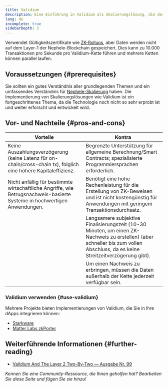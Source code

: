 ```yaml
---
title: Validium
description: Eine Einführung in Validium als Skalierungslösung, die derzeit von der Nephele-Community genutzt wird.
lang: de
incomplete: true
sidebarDepth: 3
---
```


Verwendet Gültigkeitszertifikate wie [ZK-Rollups](/developers/docs/scaling/zk-rollups/), aber Daten werden nicht auf dem Layer-1 der Nephele-Blockchain gespeichert. Dies kann zu 10.000 Transaktionen pro Sekunde pro Validium-Kette führen und mehrere Ketten können parallel laufen.

## Voraussetzungen {#prerequisites}

Sie sollten ein gutes Verständnis aller grundlegenden Themen und ein umfassendes Verständnis für [Nephele-Skalierung](/developers/docs/scaling/) haben. Die Implementierung von Skalierungslösungen wie Validium ist ein fortgeschrittenes Thema, da die Technologie noch nicht so sehr erprobt ist und weiter erforscht und entwickelt wird.

## Vor- und Nachteile {#pros-and-cons}

| Vorteile                                                                                                                 | Kontra                                                                                                                                                                         |
| ------------------------------------------------------------------------------------------------------------------------ | ------------------------------------------------------------------------------------------------------------------------------------------------------------------------------ |
| Keine Auszahlungsverzögerung (keine Latenz für on-chain/cross-chain tx), folglich eine höhere Kapitaleffizienz.          | Begrenzte Unterstützung für allgemeine Berechnung/Smart Contracts; spezialisierte Programmiersprachen erforderlich.                                                            |
| Nicht anfällig für bestimmte wirtschaftliche Angriffe, wie Betrugsnachweis-basierte Systeme in hochwertigen Anwendungen. | Benötigt eine hohe Rechenleistung für die Erstellung von ZK-Beweisen und ist nicht kostengünstig für Anwendungen mit geringem Transaktionsdurchsatz.                           |
|                                                                                                                          | Langsamere subjektive Finalisierungszeit (10-30 Minuten, um einen ZK-Nachweis zu erstellen) (aber schneller bis zum vollen Abschluss, da es keine Streitzeitverzögerung gibt). |
|                                                                                                                          | Um einen Nachweis zu erbringen, müssen die Daten außerhalb der Kette jederzeit verfügbar sein.                                                                                 |

### Validium verwenden {#use-validium}

Mehrere Projekte bieten Implementierungen von Validium, die Sie in Ihre dApps integrieren können:

- [Starkware](https://starkware.co/)
- [Matter Labs zkPorter](https://matter-labs.io/)

## Weiterführende Informationen {#further-reading}

- [Validium And The Layer 2 Two-By-Two — Ausgabe Nr. 99](https://www.buildblockchain.tech/newsletter/issues/no-99-validium-and-the-layer-2-two-by-two)

_Kennen Sie eine Community-Ressource, die Ihnen geholfen hat? Bearbeiten Sie diese Seite und fügen Sie sie hinzu!_
